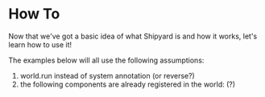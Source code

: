 # How To

Now that we've got a basic idea of what Shipyard is and how it works, let's learn how to use it!

The examples below will all use the following assumptions:

1. world.run instead of system annotation (or reverse?)
2. the following components are already registered in the world: (?)

